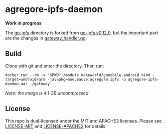 # agregore-ipfs-daemon

**Work in progress**


The [go-ipfs](./go-ipfs/) directory is forked from [go-ipfs v0.12.0](https://github.com/ipfs/go-ipfs/tree/v0.12.0), but the important part are the changes in [gateway_handler.go](./go-ipfs/core/corehttp/gateway_handler.go).


## Build

Clone with git and enter the directory. Then run:

```
docker run --rm -v "$PWD":/module makeworld/gomobile-android bind -target=android/arm -javapkg=moe.mauve.agregore.ipfs -o agregore-ipfs-daemon.aar ./gateway
```

*Note: the image is 4.1 GB uncompressed*

## License

This repo is dual-licensed under the MIT and APACHE2 licenses. Please see [LICENSE-MIT](LICENSE-MIT) and [LICENSE-APACHE2](LICENSE-APACHE2) for details.
